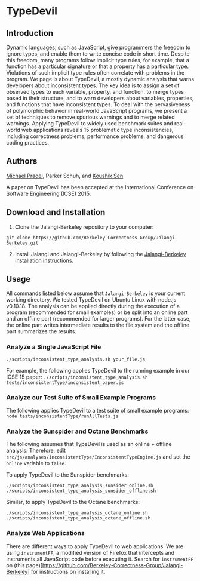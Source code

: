 TypeDevil
=========

## Introduction

Dynamic languages, such as JavaScript, give programmers the freedom to ignore types, and enable them to write concise code in short time. Despite this freedom, many programs follow implicit type rules, for example, that a function has a particular signature or that a property has a particular type. Violations of such implicit type rules often correlate with problems in the program. We page is about TypeDevil, a mostly dynamic analysis that warns developers about inconsistent types. The key idea is to assign a set of observed types to each variable, property, and function, to merge types based in their structure, and to warn developers about variables, properties, and functions that have inconsistent types. To deal with the pervasiveness of polymorphic behavior in real-world JavaScript programs, we present a set of techniques to remove spurious warnings and to merge related warnings. Applying TypeDevil to widely used benchmark suites and real-world web applications reveals 15 problematic type inconsistencies, including correctness problems, performance problems, and dangerous coding practices.


## Authors

[Michael Pradel](http://mp.binaervarianz.de/), Parker Schuh, and [Koushik Sen](http://srl.cs.berkeley.edu/~ksen/)

A paper on TypeDevil has been accepted at the International Conference on Software Engineering (ICSE) 2015.


## Download and Installation

1. Clone the Jalangi-Berkeley repository to your computer:

```
git clone https://github.com/Berkeley-Correctness-Group/Jalangi-Berkeley.git
```

2. Install Jalangi and Jalangi-Berkeley by following the [Jalangi-Berkeley installation instructions](https://github.com/Berkeley-Correctness-Group/Jalangi-Berkeley).


## Usage

All commands listed below assume that ```Jalangi-Berkeley``` is your current working directory. We tested TypeDevil on Ubuntu Linux with node.js v0.10.18. The analysis can be applied directly during the execution of a program (recommended for small examples) or be split into an online part and an offline part (recommended for larger programs). For the latter case, the online part writes intermediate results to the file system and the offline part summarizes the results.


### Analyze a Single JavaScript File

```./scripts/inconsistent_type_analysis.sh your_file.js```

For example, the following applies TypeDevil to the running example in our ICSE'15 paper:
```./scripts/inconsistent_type_analysis.sh tests/inconsistentType/inconsistent_paper.js```


### Analyze our Test Suite of Small Example Programs

The following applies TypeDevil to a test suite of small example programs:
```node tests/inconsistentType/runAllTests.js```


### Analyze the Sunspider and Octane Benchmarks

The following assumes that TypeDevil is used as an online + offline analysis. Therefore, edit ```src/js/analyses/inconsistentType/InconsistentTypeEngine.js``` and set the ```online``` variable to ```false```.

To apply TypeDevil to the Sunspider benchmarks:

```./scripts/inconsistent_type_analysis_sunsider_online.sh```
```./scripts/inconsistent_type_analysis_sunsider_offline.sh```

Similar, to apply TypeDevil to the Octane benchmarks:

```./scripts/inconsistent_type_analysis_octane_online.sh```
```./scripts/inconsistent_type_analysis_octane_offline.sh```


### Analyze Web Applications

There are different ways to apply TypeDevil to web applications. We are using ```instrumentFF```, a modified version of Firefox that intercepts and instruments all JavaScript code before executing it. Search for ```instrumentFF``` on (this page)[https://github.com/Berkeley-Correctness-Group/Jalangi-Berkeley] for instructions on installing it.

